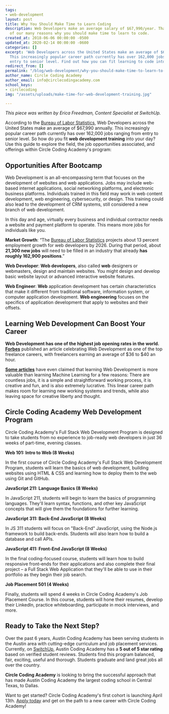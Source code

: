 ```yaml
---
tags:
- web-development
layout: post
title: Why You Should Make Time to Learn Coding
description: Web Developers make an average salary of $67,990/year. That's just one
  of our many reasons why you should make time to learn to code.
created_at: 2018-06-06 00:00:00 -0500
updated_at: 2020-02-14 00:00:00 -0600
categories: []
excerpt: 'Web Developers across the United States make an average of $67,990 annually.
  This increasingly popular career path currently has over 162,000 jobs ranging from
  entry to senior level. Find out how you can fit learning to code into your day:'
redirect_from: []
permalink: "/blog/web-development/why-you-should-make-time-to-learn-to-code/"
author_name: Circle Coding Academy
author_email: info@circlecodingacademy.com
school_keys:
- circlecoding
img: "/assets/uploads/make-time-for-web-development-training.jpg"

---
```

_This piece was written by Erica Freedman, Content Specialist at SwitchUp._

According to the [Bureau of Labor Statistics](https://www.bls.gov/ooh/computer-and-information-technology/web-developers.htm), Web Developers across the United States make an average of $67,990 annually. This increasingly popular career path currently has over 162,000 jobs ranging from entry to senior level. So how do you fit **web development training** into your day? Use this guide to explore the field, the job opportunities associated, and offerings within Circle Coding Academy's program:

## Opportunities After Bootcamp

Web Development is an all-encompassing term that focuses on the development of websites and web applications. Jobs may include web-based internet applications, social networking platforms, and electronic business platforms. Individuals trained in this field may work in web content development, web engineering, cybersecurity, or design. This training could also lead to the development of CRM systems, still considered a new branch of web development.

In this day and age, virtually every business and individual contractor needs a website and payment platform to operate. This means more jobs for individuals like you.

**Market Growth**: “The [Bureau of Labor Statistics](https://www.bls.gov/ooh/computer-and-information-technology/web-developers.htm) projects about 13 percent employment growth for web developers by 2026. During that period, about **21,300 new jobs** will need to be filled in an industry that already **has roughly 162,900 positions**.”

**Web Developer**: **Web developers**, also called **web** designers or webmasters, design and maintain websites. You might design and develop basic website layout or advanced interactive website features.

**Web Engineer**: **Web** application development has certain characteristics that make it different from traditional software, information system, or computer application development. **Web engineering** focuses on the specifics of application development that apply to websites and their offsets.

## Learning Web Development Can Boost Your Career

**Web Development has one of the highest job opening rates in the world.** [**Forbes**](https://www.forbes.com/pictures/mjd45eilkk/web-development/#7864f8833180) published an article celebrating Web Development as one of the top freelance careers, with freelancers earning an average of $36 to $40 an hour.

[**Some articles**](https://www.forbes.com/sites/quora/2017/04/10/five-reasons-why-web-development-is-a-better-career-path-than-machine-learning/#378689f53ddf) have even claimed that learning Web Development is more valuable than learning Machine Learning for a few reasons: There are countless jobs, it is a simple and straightforward working process, it is creative and fun, and is also extremely lucrative. This linear career path makes room for learning new working systems and trends, while also leaving space for creative liberty and thought.

## Circle Coding Academy Web Development Program

Circle Coding Academy's Full Stack Web Development Program is designed to take students from no experience to job-ready web developers in just 36 weeks of part-time, evening classes.

**Web 101: Intro to Web (8 Weeks)**

In the first course of Circle Coding Academy's Full Stack Web Development Program, students will learn the basics of web development, building websites using HTML & CSS and learning how to deploy them to the web using Git and GitHub.

**JavaScript 211: Language Basics (8 Weeks)**

In JavaScript 211, students will begin to learn the basics of programming languages. They'll learn syntax, functions, and other key JavaScript concepts that will give them the foundations for further learning.

**JavaScript 311: Back-End JavaScript (8 Weeks)**

In JS 311 students will focus on "Back-End" JavaScript, using the Node.js framework to build back-ends. Students will also learn how to build a database and call APIs.

**JavaScript 411: Front-End JavaScript (8 Weeks)**

In the final coding-focused course, students will learn how to build responsive front-ends for their applications and also complete their final project – a Full Stack Web Application that they'll be able to use in their portfolio as they begin their job search.

**Job Placement 501 (4 Weeks)**

Finally, students will spend 4 weeks in Circle Coding Academy's Job Placement Course. In this course, students will hone their resumes, develop their LinkedIn, practice whiteboarding, participate in mock interviews, and more.

## Ready to Take the Next Step?

Over the past 6 years, Austin Coding Academy has been serving students in the Austin area with cutting-edge curriculum and job placement services. Currently, on [SwitchUp](http://switchup.org/), Austin Coding Academy has a **5 out of 5 star rating** based on verified student reviews. Students find this program balanced, fair, exciting, useful and thorough. Students graduate and land great jobs all over the country. 

**Circle Coding Academy** is looking to bring the successful approach that has made Austin Coding Academy the largest coding school in Central Texas, to Dallas.

Want to get started? Circle Coding Academy's first cohort is launching April 13th. [Apply today](https://circlecoding.com/apply/) and get on the path to a new career with Circle Coding Academy!